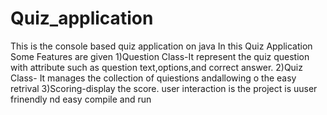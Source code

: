 # Quiz_application
This is the console based quiz application on java
In this Quiz Application Some Features are given
1)Question Class-It represent the quiz question with attribute such as question text,options,and correct answer.
2)Quiz Class- It manages the collection of quiestions andallowing o the easy retrival
3)Scoring-display the score.
user interaction is the project is uuser frinendly nd easy compile and run 

